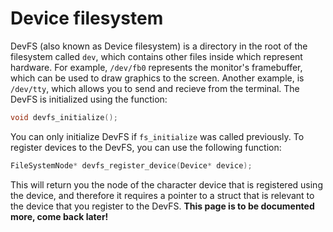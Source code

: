 # Device filesystem
DevFS (also known as Device filesystem) is a directory in the root of the filesystem called `dev`, which contains other files inside which represent hardware. For example, `/dev/fb0` represents the monitor's framebuffer, which can be used to draw graphics to the screen. Another example, is `/dev/tty`, which allows you to send and recieve from the terminal.
The DevFS is initialized using the function:
```c
void devfs_initialize();
```
You can only initialize DevFS if `fs_initialize` was called previously.
To register devices to the DevFS, you can use the following function:
```c
FileSystemNode* devfs_register_device(Device* device);
```
This will return you the node of the character device that is registered using the device, and therefore it requires a pointer to a struct that is relevant to the device that you register to the DevFS.
**This page is to be documented more, come back later!**